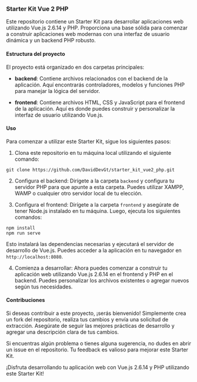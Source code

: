 ### Starter Kit Vue 2 PHP

Este repositorio contiene un Starter Kit para desarrollar aplicaciones web utilizando Vue.js 2.6.14 y PHP. Proporciona una base sólida para comenzar a construir aplicaciones web modernas con una interfaz de usuario dinámica y un backend PHP robusto.

#### Estructura del proyecto

El proyecto está organizado en dos carpetas principales:

- **backend**: Contiene archivos relacionados con el backend de la aplicación. Aquí encontrarás controladores, modelos y funciones PHP para manejar la lógica del servidor.

- **frontend**: Contiene archivos HTML, CSS y JavaScript para el frontend de la aplicación. Aquí es donde puedes construir y personalizar la interfaz de usuario utilizando Vue.js.

#### Uso

Para comenzar a utilizar este Starter Kit, sigue los siguientes pasos:

1. Clona este repositorio en tu máquina local utilizando el siguiente comando:

```
git clone https://github.com/DavidDevGt/starter_kit_vue2_php.git
```

2. Configura el backend: Dirígete a la carpeta `backend` y configura tu servidor PHP para que apunte a esta carpeta. Puedes utilizar XAMPP, WAMP o cualquier otro servidor local de tu elección.

3. Configura el frontend: Dirígete a la carpeta `frontend` y asegúrate de tener Node.js instalado en tu máquina. Luego, ejecuta los siguientes comandos:

```
npm install
npm run serve
```

Esto instalará las dependencias necesarias y ejecutará el servidor de desarrollo de Vue.js. Puedes acceder a la aplicación en tu navegador en `http://localhost:8080`.

4. Comienza a desarrollar: Ahora puedes comenzar a construir tu aplicación web utilizando Vue.js 2.6.14 en el frontend y PHP en el backend. Puedes personalizar los archivos existentes o agregar nuevos según tus necesidades.

#### Contribuciones

Si deseas contribuir a este proyecto, ¡serás bienvenido! Simplemente crea un fork del repositorio, realiza tus cambios y envía una solicitud de extracción. Asegúrate de seguir las mejores prácticas de desarrollo y agregar una descripción clara de tus cambios.

Si encuentras algún problema o tienes alguna sugerencia, no dudes en abrir un issue en el repositorio. Tu feedback es valioso para mejorar este Starter Kit.

¡Disfruta desarrollando tu aplicación web con Vue.js 2.6.14 y PHP utilizando este Starter Kit!
